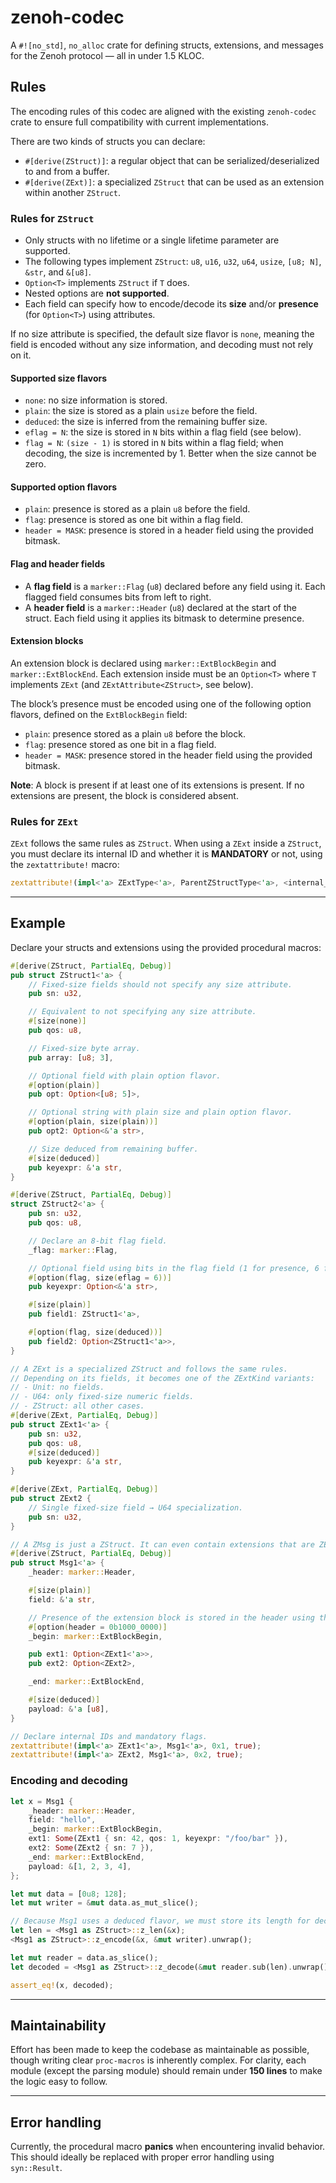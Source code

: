 # zenoh-codec

A `#![no_std]`, `no_alloc` crate for defining structs, extensions, and messages for the Zenoh protocol — all in under 1.5 KLOC.

## Rules

The encoding rules of this codec are aligned with the existing `zenoh-codec` crate to ensure full compatibility with current implementations.

There are two kinds of structs you can declare:

* `#[derive(ZStruct)]`: a regular object that can be serialized/deserialized to and from a buffer.
* `#[derive(ZExt)]`: a specialized `ZStruct` that can be used as an extension within another `ZStruct`.

### Rules for `ZStruct`

* Only structs with no lifetime or a single lifetime parameter are supported.
* The following types implement `ZStruct`: `u8`, `u16`, `u32`, `u64`, `usize`, `[u8; N]`, `&str`, and `&[u8]`.
* `Option<T>` implements `ZStruct` if `T` does.
* Nested options are **not supported**.
* Each field can specify how to encode/decode its **size** and/or **presence** (for `Option<T>`) using attributes.

If no size attribute is specified, the default size flavor is `none`, meaning the field is encoded without any size information, and decoding must not rely on it.

#### Supported size flavors

* `none`: no size information is stored.
* `plain`: the size is stored as a plain `usize` before the field.
* `deduced`: the size is inferred from the remaining buffer size.
* `eflag = N`: the size is stored in `N` bits within a flag field (see below).
* `flag = N`: `(size - 1)` is stored in `N` bits within a flag field; when decoding, the size is incremented by 1. Better when the size cannot be zero.

#### Supported option flavors

* `plain`: presence is stored as a plain `u8` before the field.
* `flag`: presence is stored as one bit within a flag field.
* `header = MASK`: presence is stored in a header field using the provided bitmask.

#### Flag and header fields

* A **flag field** is a `marker::Flag` (`u8`) declared before any field using it. Each flagged field consumes bits from left to right.
* A **header field** is a `marker::Header` (`u8`) declared at the start of the struct. Each field using it applies its bitmask to determine presence.

#### Extension blocks

An extension block is declared using `marker::ExtBlockBegin` and `marker::ExtBlockEnd`.
Each extension inside must be an `Option<T>` where `T` implements `ZExt` (and `ZExtAttribute<ZStruct>`, see below).

The block’s presence must be encoded using one of the following option flavors, defined on the `ExtBlockBegin` field:

* `plain`: presence stored as a plain `u8` before the block.
* `flag`: presence stored as one bit in a flag field.
* `header = MASK`: presence stored in the header field using the provided bitmask.

**Note**: A block is present if at least one of its extensions is present. If no extensions are present, the block is considered absent.

### Rules for `ZExt`

`ZExt` follows the same rules as `ZStruct`.
When using a `ZExt` inside a `ZStruct`, you must declare its internal ID and whether it is **MANDATORY** or not, using the `zextattribute!` macro:

```rust
zextattribute!(impl<'a> ZExtType<'a>, ParentZStructType<'a>, <internal_id on 4 bits>, <mandatory bool>);
```

---

## Example

Declare your structs and extensions using the provided procedural macros:

```rust
#[derive(ZStruct, PartialEq, Debug)]
pub struct ZStruct1<'a> {
    // Fixed-size fields should not specify any size attribute.
    pub sn: u32,

    // Equivalent to not specifying any size attribute.
    #[size(none)]
    pub qos: u8,

    // Fixed-size byte array.
    pub array: [u8; 3],

    // Optional field with plain option flavor.
    #[option(plain)]
    pub opt: Option<[u8; 5]>,

    // Optional string with plain size and plain option flavor.
    #[option(plain, size(plain))]
    pub opt2: Option<&'a str>,

    // Size deduced from remaining buffer.
    #[size(deduced)]
    pub keyexpr: &'a str,
}

#[derive(ZStruct, PartialEq, Debug)]
struct ZStruct2<'a> {
    pub sn: u32,
    pub qos: u8,

    // Declare an 8-bit flag field.
    _flag: marker::Flag,

    // Optional field using bits in the flag field (1 for presence, 6 for size, keyexpr can be empty).
    #[option(flag, size(eflag = 6))]
    pub keyexpr: Option<&'a str>,

    #[size(plain)]
    pub field1: ZStruct1<'a>,

    #[option(flag, size(deduced))]
    pub field2: Option<ZStruct1<'a>>,
}

// A ZExt is a specialized ZStruct and follows the same rules.
// Depending on its fields, it becomes one of the ZExtKind variants:
// - Unit: no fields.
// - U64: only fixed-size numeric fields.
// - ZStruct: all other cases.
#[derive(ZExt, PartialEq, Debug)]
pub struct ZExt1<'a> {
    pub sn: u32,
    pub qos: u8,
    #[size(deduced)]
    pub keyexpr: &'a str,
}

#[derive(ZExt, PartialEq, Debug)]
pub struct ZExt2 {
    // Single fixed-size field → U64 specialization.
    pub sn: u32,
}

// A ZMsg is just a ZStruct. It can even contain extensions that are ZExts of another ZMsg.
#[derive(ZStruct, PartialEq, Debug)]
pub struct Msg1<'a> {
    _header: marker::Header,

    #[size(plain)]
    field: &'a str,

    // Presence of the extension block is stored in the header using the provided bitmask.
    #[option(header = 0b1000_0000)]
    _begin: marker::ExtBlockBegin,

    pub ext1: Option<ZExt1<'a>>,
    pub ext2: Option<ZExt2>,

    _end: marker::ExtBlockEnd,

    #[size(deduced)]
    payload: &'a [u8],
}

// Declare internal IDs and mandatory flags.
zextattribute!(impl<'a> ZExt1<'a>, Msg1<'a>, 0x1, true);
zextattribute!(impl<'a> ZExt2, Msg1<'a>, 0x2, true);
```

### Encoding and decoding

```rust
let x = Msg1 {
    _header: marker::Header,
    field: "hello",
    _begin: marker::ExtBlockBegin,
    ext1: Some(ZExt1 { sn: 42, qos: 1, keyexpr: "/foo/bar" }),
    ext2: Some(ZExt2 { sn: 7 }),
    _end: marker::ExtBlockEnd,
    payload: &[1, 2, 3, 4],
};

let mut data = [0u8; 128];
let mut writer = &mut data.as_mut_slice();

// Because Msg1 uses a deduced flavor, we must store its length for decoding.
let len = <Msg1 as ZStruct>::z_len(&x);
<Msg1 as ZStruct>::z_encode(&x, &mut writer).unwrap();

let mut reader = data.as_slice();
let decoded = <Msg1 as ZStruct>::z_decode(&mut reader.sub(len).unwrap()).unwrap();

assert_eq!(x, decoded);
```

---

## Maintainability

Effort has been made to keep the codebase as maintainable as possible, though writing clear `proc-macros` is inherently complex.
For clarity, each module (except the parsing module) should remain under **150 lines** to make the logic easy to follow.

---

## Error handling

Currently, the procedural macro **panics** when encountering invalid behavior.
This should ideally be replaced with proper error handling using `syn::Result`.
